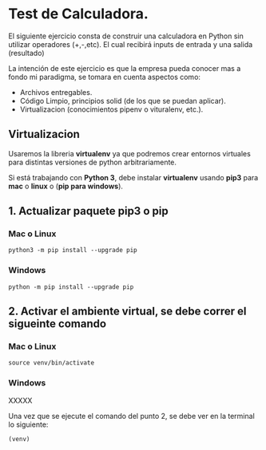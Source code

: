 # Test de Calculadora.

El siguiente ejercicio consta de construir una calculadora en Python sin utilizar operadores (+,-,etc). El cual recibirá inputs de entrada y una salida (resultado)

La intención de este ejercicio es que la empresa pueda conocer mas a fondo mi paradigma, se tomara en cuenta aspectos como:

*   Archivos entregables.
* 	Código Limpio, principios solid (de los que se puedan aplicar).
* 	Virtualizacion (conocimientos pipenv o vituralenv, etc.).


## Virtualizacion

Usaremos la libreria **virtualenv** ya que podremos crear entornos virtuales para distintas versiones de python arbitrariamente. 

Si está trabajando con **Python 3**, debe instalar **virtualenv** usando **pip3** para **mac** o **linux** o (**pip para windows**).

## 1. Actualizar paquete pip3 o pip

### Mac o Linux

`python3 -m pip install --upgrade pip`

### Windows

`python -m pip install --upgrade pip`


## 2. Activar el ambiente virtual, se debe correr el sigueinte comando

### Mac o Linux
`source venv/bin/activate`

### Windows

XXXXX


Una vez que se ejecute el comando del punto 2, se debe ver en la terminal lo siguiente:

`(venv)`  





